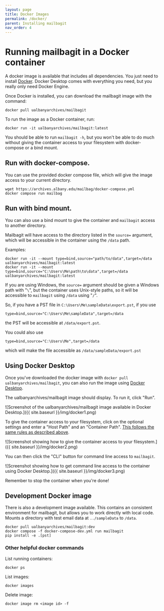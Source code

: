 ```yaml
---
layout: page
title: Docker Images
permalink: /docker/
parent: Installing mailbagit
nav_order: 4
---
```


# Running mailbagit in a Docker container

A docker image is available that includes all dependencies. You just need to install [Docker](https://docs.docker.com/get-docker/). Docker Desktop comes with everything you need, but you really only need Docker Engine.

Once Docker is installed, you can download the mailbagit image with the command:

```
docker pull ualbanyarchives/mailbagit
```

To run the image as a Docker container, run:

```
docker run -it ualbanyarchives/mailbagit:latest
```

You should be able to run `mailbagit -h`, but you won't be able to do much without giving the container access to your filesystem with docker-compose or a bind mount.

## Run with docker-compose.

You can use the provided docker compose file, which will give the image access to your current directory.

```
wget https://archives.albany.edu/mailbag/docker-compose.yml
docker compose run mailbag
```

## Run with bind mount.

You can also use a bind mount to give the container and `mailbagit` access to another directory.

Mailbagit will have access to the directory listed in the `source=` argument, which will be accessible in the container using the `/data` path.

Examples:
```
docker run -it --mount type=bind,source="path/to/data",target=/data ualbanyarchives/mailbagit:latest
docker run -it --mount type=bind,source="C:\Users\Me\path\to\data",target=/data ualbanyarchives/mailbagit:latest
```

If you are using Windows, the `source=` argument should be given a Windows path with "`\`", but the container uses Unix-style paths, so it will be accessible to `mailbagit` using `/data` using "`/`".

So, if you have a PST file in `C:\Users\Me\sampleData\export.pst`, if you use
```
type=bind,source="C:\Users\Me\sampleData",target=/data
```
the PST will be accessible at `/data/export.pst`.

You could also use
```
type=bind,source="C:\Users\Me",target=/data
```
which will make the file accessible as `/data/sampleData/export.pst`

## Using Docker Desktop

Once you've downloaded the docker image with `docker pull ualbanyarchives/mailbagit`, you can also run the image using [Docker Desktop](https://www.docker.com/products/docker-desktop/).

The ualbanyarchives/mailbagit image should display. To run it, click "Run".

![Screenshot of the ualbanyarchives/mailbagit image available in Docker Desktop.]({{ site.baseurl }}/img/docker1.png)

To give the container access to your filesystem, click on the optional settings and enter a "Host Path" and an "Container Path". [This follows the same rules as described above](#run-with-access-to-your-filesystem).

![Screenshot showing how to give the container access to your filesystem.]({{ site.baseurl }}/img/docker2.png)

You can then click the "CLI" button for command line access to `mailbagit`.

![Screenshot showing how to get command line access to the container using Docker Desktop.]({{ site.baseurl }}/img/docker3.png)

Remember to stop the container when you're done!

## Development Docker image

There is also a development image available. This contains an consistent environment for mailbagit, but allows you to work directly with local code. Mounts a directory with test email data at `../sampleData` to `/data`.

```
docker pull ualbanyarchives/mailbagit:dev
docker compose -f docker-compose-dev.yml run mailbagit
pip install -e .[pst]
```

### Other helpful docker commands

List running containers: 
```
docker ps
```

List images:
```
docker images
```

Delete image: 
```
docker image rm <image id> -f
```
